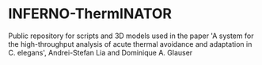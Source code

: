 # INFERNO-ThermINATOR
Public repository for scripts and 3D models used in the paper 'A system for the high-throughput analysis of acute thermal avoidance and adaptation in C. elegans', Andrei-Stefan Lia and Dominique A. Glauser
